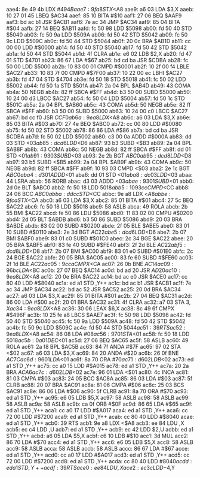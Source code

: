 aae4: 8e 49 4b     LDX    #$494B
aae7: 9f a8        STX    <$A8
aae9: a6 03        LDA    $3,X
aaeb: 10 27 01 45  LBEQ   $AC34
aaef: 85 10        BITA   #$10
aaf1: 27 06        BEQ    $AAF9
aaf3: bd ac b1     JSR    $ACB1
aaf6: 7e ac 34     JMP    $AC34
aaf9: 85 04        BITA   #$04
aafb: 27 14        BEQ    $AB11
aafd: fc 50 98     LDD    $5098
ab00: fd 50 40     STD    $5040
ab03: fc 50 9a     LDD    $509A
ab06: fd 50 42     STD    $5042
ab09: fc 50 9c     LDD    $509C
ab0c: fd 50 44     STD    $5044
ab0f: 20 0c        BRA    $AB1D
ab11: cc 00 00     LDD    #$0000
ab14: fd 50 40     STD    $5040
ab17: fd 50 42     STD    $5042
ab1a: fd 50 44     STD    $5044
ab1d: 4f           CLRA
ab1e: e6 02        LDB    $2,X
ab20: fd 47 01     STD    $4701
ab23: 86 67        LDA    #$67
ab25: bd cd ba     JSR    $CDBA
ab28: fc 50 00     LDD    $5000
ab2b: 10 83 00 01  CMPD   #$0001
ab2f: 10 2f 00 f4  LBLE   $AC27
ab33: 10 83 7f 00  CMPD   #$7F00
ab37: 10 22 00 ec  LBHI   $AC27
ab3b: fd 47 04     STD    $4704
ab3e: fd 50 18     STD    $5018
ab41: fc 50 02     LDD    $5002
ab44: fd 50 1a     STD    $501A
ab47: 2a 04        BPL    $AB4D
ab49: 43           COMA
ab4a: 50           NEGB
ab4b: 82 ff        SBCA   #$FF
ab4d: b3 50 00     SUBD   $5000
ab50: 10 24 00 d3  LBCC   $AC27
ab54: fc 50 04     LDD    $5004
ab57: fd 50 1c     STD    $501C
ab5a: 2a 04        BPL    $AB60
ab5c: 43           COMA
ab5d: 50           NEGB
ab5e: 82 ff        SBCA   #$FF
ab60: b3 50 00     SUBD   $5000
ab63: 10 24 00 c0  LBCC   $AC27
ab67: bd cc f0     JSR    $CCF0
ab6a: 9e a8        LDX    <$A8
ab6c: a6 03        LDA    $3,X
ab6e: 85 03        BITA   #$03
ab70: 27 4e        BEQ    $ABC0
ab72: cc 00 80     LDD    #$0080
ab75: fd 50 02     STD    $5002
ab78: 86 86        LDA    #$86
ab7a: bd cd ba     JSR    $CDBA
ab7d: fc 50 02     LDD    $5002
ab80: c3 00 0a     ADDD   #$000A
ab83: dd 03        STD    <$03
ab85: dc d6        LDD    <$D6
ab87: 93 b3        SUBD   <$B3
ab89: 2a 04        BPL    $AB8F
ab8b: 43           COMA
ab8c: 50           NEGB
ab8d: 82 ff        SBCA   #$FF
ab8f: dd 01        STD    <$01
ab91: 93 03        SUBD   <$03
ab93: 2e 2b        BGT    $ABC0
ab95: dc d8        LDD    <$D8
ab97: 93 b5        SUBD   <$B5
ab99: 2a 04        BPL    $AB9F
ab9b: 43           COMA
ab9c: 50           NEGB
ab9d: 82 ff        SBCA   #$FF
ab9f: 10 93 03     CMPD   <$03
aba2: 2e 1c        BGT    $ABC0
aba4: d3 01        ADDD   <$01
aba6: dd 01        STD    <$01
aba8: dc 03        LDD    <$03
abaa: 44           LSRA
abab: 56           RORB
abac: d3 03        ADDD   <$03
abae: 93 01        SUBD   <$01
abb0: 2d 0e        BLT    $ABC0
abb2: fc 50 18     LDD    $5018
abb5: 10 93 cc     CMPD   <$CC
abb8: 24 06        BCC    $ABC0
abba: dd cc        STD    <$CC
abbc: 9e a8        LDX    <$A8
abbe: 9f ca        STX    <$CA
abc0: a6 03        LDA    $3,X
abc2: 85 01        BITA   #$01
abc4: 27 5c        BEQ    $AC22
abc6: fc 50 18     LDD    $5018
abc9: 58           ASLB
abca: 49           ROLA
abcb: 2b 55        BMI    $AC22
abcd: fe 50 86     LDU    $5086
abd0: 11 83 02 00  CMPU   #$0200
abd4: 2d 05        BLT    $ABDB
abd6: b3 50 86     SUBD   $5086
abd9: 20 03        BRA    $ABDE
abdb: 83 02 00     SUBD   #$0200
abde: 2f 05        BLE    $ABE5
abe0: 83 01 10     SUBD   #$0110
abe3: 2e 3d        BGT    $AC22
abe5: dc d6        LDD    <$D6
abe7: 2b 07        BMI    $ABF0
abe9: 83 01 c0     SUBD   #$01C0
abec: 2c 34        BGE    $AC22
abee: 20 05        BRA    $ABF5
abf0: 83 fe 40     SUBD   #$FE40
abf3: 2f 2d        BLE    $AC22
abf5: dc d8        LDD    <$D8
abf7: 2b 07        BMI    $AC00
abf9: 83 01 e0     SUBD   #$01E0
abfc: 2c 24        BGE    $AC22
abfe: 20 05        BRA    $AC05
ac00: 83 fe 60     SUBD   #$FE60
ac03: 2f 1d        BLE    $AC22
ac05: 9c ca        CMPX   <$CA
ac07: 26 0b        BNE    $AC14
ac09: 96 bc        LDA    <$BC
ac0b: 27 07        BEQ    $AC14
ac0d: bd ad 20     JSR    $AD20
ac10: 9e a8        LDX    <$A8
ac12: 20 0e        BRA    $AC22
ac14: bd ac e0     JSR    $ACE0
ac17: cc 80 40     LDD    #$8040
ac1a: ed a1        STD    ,Y++
ac1c: bd ac b1     JSR    $ACB1
ac1f: 7e ac 34     JMP    $AC34
ac22: bd ac 52     JSR    $AC52
ac25: 20 0d        BRA    $AC34
ac27: a6 03        LDA    $3,X
ac29: 85 01        BITA   #$01
ac2b: 27 04        BEQ    $AC31
ac2d: 86 00        LDA    #$00
ac2f: 20 01        BRA    $AC32
ac31: 4f           CLRA
ac32: a7 03        STA    $3,X
ac34: 9e a8        LDX    <$A8
ac36: 30 06        LEAX   $6,X
ac38: 8c 49 6f     CMPX   #$496F
ac3b: 10 25 fe a8  LBCS   $AAE7
ac3f: fc 50 98     LDD    $5098
ac42: fd 50 40     STD    $5040
ac45: fc 50 9a     LDD    $509A
ac48: fd 50 42     STD    $5042
ac4b: fc 50 9c     LDD    $509C
ac4e: fd 50 44     STD    $5044
ac51: 39           RTS
ac52: 9e a8        LDX    <$A8
ac54: 86 08        LDA    #$08
ac56: 97 01        STA    <$01
ac58: fc 50 18     LDD    $5018
ac5b: 0a 01        DEC    <$01
ac5d: 27 06        BEQ    $AC65
ac5f: 58           ASLB
ac60: 49           ROLA
ac61: 2a f8        BPL    $AC5B
ac63: 84 7f        ANDA   #$7F
ac65: 97 02        STA    <$02
ac67: a6 03        LDA    $3,X
ac69: 84 20        ANDA   #$20
ac6b: 26 0f        BNE    $AC7C
ac6d: 96 01        LDA    <$01
ac6f: 8a 70        ORA    #$70
ac71: d6 02        LDB    <$02
ac73: ed a1        STD    ,Y++
ac75: cc a0 15     LDD    #$A015
ac78: ed a1        STD    ,Y++
ac7a: 20 2a        BRA    $ACA6
ac7c: d6 02        LDB    <$02
ac7e: 96 01        LDA    <$01
ac80: 4c           INCA
ac81: 81 03        CMPA   #$03
ac83: 24 05        BCC    $AC8A
ac85: 86 03        LDA    #$03
ac87: 5f           CLRB
ac88: 20 07        BRA    $AC91
ac8a: 81 06        CMPA   #$06
ac8c: 25 03        BCS    $AC91
ac8e: 86 06        LDA    #$06
ac90: 5f           CLRB
ac91: 8a 70        ORA    #$70
ac93: ed a1        STD    ,Y++
ac95: e6 05        LDB    $5,X
ac97: 58           ASLB
ac98: 58           ASLB
ac99: 58           ASLB
ac9a: 58           ASLB
ac9b: ca 0f        ORB    #$0F
ac9d: 86 65        LDA    #$65
ac9f: ed a1        STD    ,Y++
aca1: cc a0 17     LDD    #$A017
aca4: ed a1        STD    ,Y++
aca6: cc 72 00     LDD    #$7200
aca9: ed a1        STD    ,Y++
acab: cc 80 40     LDD    #$8040
acae: ed a1        STD    ,Y++
acb0: 39           RTS
acb1: 9e a8        LDX    <$A8
acb3: ee 84        LDU    ,X
acb5: ec c4        LDD    ,U
acb7: ed a1        STD    ,Y++
acb9: ec 42        LDD    $2,U
acbb: ed a1        STD    ,Y++
acbd: a6 05        LDA    $5,X
acbf: c6 10        LDB    #$10
acc1: 3d           MUL
acc2: 86 70        LDA    #$70
acc4: ed a1        STD    ,Y++
acc6: e6 05        LDB    $5,X
acc8: 58           ASLB
acc9: 58           ASLB
acca: 58           ASLB
accb: 58           ASLB
accc: 86 67        LDA    #$67
acce: ed a1        STD    ,Y++
acd0: cc a0 17     LDD    #$A017
acd3: ed a1        STD    ,Y++
acd5: cc 72 00     LDD    #$7200
acd8: ed a1        STD    ,Y++
acda: cc 80 40     LDD    #$8040
acdd: ed a1        STD    ,Y++
acdf: 39           RTS
ace0: ee 84        LDU    ,X
ace2: ec 3c        LDD    -$4,Y
